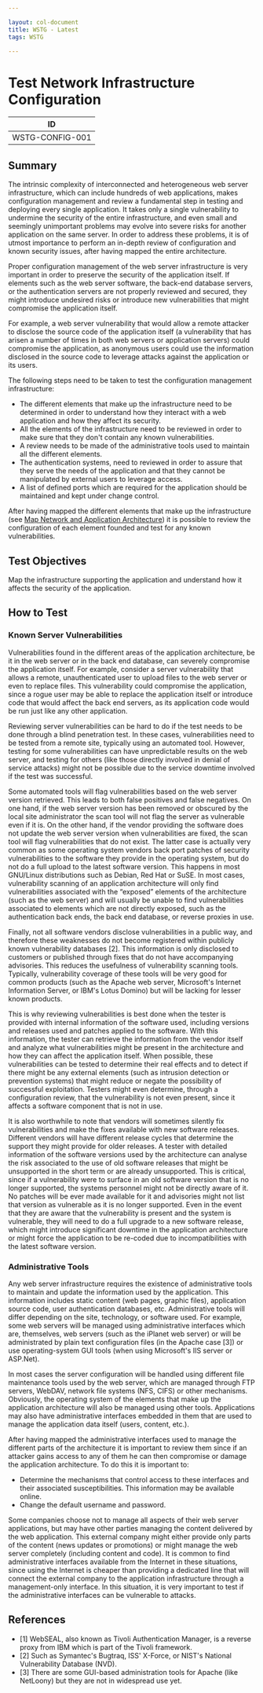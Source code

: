 ```yaml
---

layout: col-document
title: WSTG - Latest
tags: WSTG

---
```

# Test Network Infrastructure Configuration

|ID             |
|---------------|
|WSTG-CONFIG-001|

## Summary

The intrinsic complexity of interconnected and heterogeneous web server infrastructure, which can include hundreds of web applications, makes configuration management and review a fundamental step in testing and deploying every single application. It takes only a single vulnerability to undermine the security of the entire infrastructure, and even small and seemingly unimportant problems may evolve into severe risks for another application on the same server. In order to address these problems, it is of utmost importance to perform an in-depth review of configuration and known security issues, after having mapped the entire architecture.

Proper configuration management of the web server infrastructure is very important in order to preserve the security of the application itself. If elements such as the web server software, the back-end database servers, or the authentication servers are not properly reviewed and secured, they might introduce undesired risks or introduce new vulnerabilities that might compromise the application itself.

For example, a web server vulnerability that would allow a remote attacker to disclose the source code of the application itself (a vulnerability that has arisen a number of times in both web servers or application servers) could compromise the application, as anonymous users could use the information disclosed in the source code to leverage attacks against the application or its users.

The following steps need to be taken to test the configuration management infrastructure:

- The different elements that make up the infrastructure need to be determined in order to understand how they interact with a web application and how they affect its security.
- All the elements of the infrastructure need to be reviewed in order to make sure that they don't contain any known vulnerabilities.
- A review needs to be made of the administrative tools used to maintain all the different elements.
- The authentication systems, need to reviewed in order to assure that they serve the needs of the application and that they cannot be manipulated by external users to leverage access.
- A list of defined ports which are required for the application should be maintained and kept under change control.

After having mapped the different elements that make up the infrastructure (see [Map Network and Application Architecture](../01-Information_Gathering/10-Map_Application_Architecture.md)) it is possible to review the configuration of each element founded and test for any known vulnerabilities.

## Test Objectives

Map the infrastructure supporting the application and understand how it affects the security of the application.

## How to Test

### Known Server Vulnerabilities

Vulnerabilities found in the different areas of the application architecture, be it in the web server or in the back end database, can severely compromise the application itself. For example, consider a server vulnerability that allows a remote, unauthenticated user to upload files to the web server or even to replace files. This vulnerability could compromise the application, since a rogue user may be able to replace the application itself or introduce code that would affect the back end servers, as its application code would be run just like any other application.

Reviewing server vulnerabilities can be hard to do if the test needs to be done through a blind penetration test. In these cases, vulnerabilities need to be tested from a remote site, typically using an automated tool. However, testing for some vulnerabilities can have unpredictable results on the web server, and testing for others (like those directly involved in denial of service attacks) might not be possible due to the service downtime involved if the test was successful.

Some automated tools will flag vulnerabilities based on the web server version retrieved. This leads to both false positives and false negatives. On one hand, if the web server version has been removed or obscured by the local site administrator the scan tool will not flag the server as vulnerable even if it is. On the other hand, if the vendor providing the software does not update the web server version when vulnerabilities are fixed, the scan tool will flag vulnerabilities that do not exist. The latter case is actually very common as some operating system vendors back port patches of security vulnerabilities to the software they provide in the operating system, but do not do a full upload to the latest software version. This happens in most GNU/Linux distributions such as Debian, Red Hat or SuSE. In most cases, vulnerability scanning of an application architecture will only find vulnerabilities associated with the “exposed” elements of the architecture (such as the web server) and will usually be unable to find vulnerabilities associated to elements which are not directly exposed, such as the authentication back ends, the back end database, or reverse proxies in use.

Finally, not all software vendors disclose vulnerabilities in a public way, and therefore these weaknesses do not become registered within publicly known vulnerability databases [2]. This information is only disclosed to customers or published through fixes that do not have accompanying advisories. This reduces the usefulness of vulnerability scanning tools. Typically, vulnerability coverage of these tools will be very good for common products (such as the Apache web server, Microsoft's Internet Information Server, or IBM's Lotus Domino) but will be lacking for lesser known products.

This is why reviewing vulnerabilities is best done when the tester is provided with internal information of the software used, including versions and releases used and patches applied to the software. With this information, the tester can retrieve the information from the vendor itself and analyze what vulnerabilities might be present in the architecture and how they can affect the application itself. When possible, these vulnerabilities can be tested to determine their real effects and to detect if there might be any external elements (such as intrusion detection or prevention systems) that might reduce or negate the possibility of successful exploitation. Testers might even determine, through a configuration review, that the vulnerability is not even present, since it affects a software component that is not in use.

It is also worthwhile to note that vendors will sometimes silently fix vulnerabilities and make the fixes available with new software releases. Different vendors will have different release cycles that determine the support they might provide for older releases. A tester with detailed information of the software versions used by the architecture can analyse the risk associated to the use of old software releases that might be unsupported in the short term or are already unsupported. This is critical, since if a vulnerability were to surface in an old software version that is no longer supported, the systems personnel might not be directly aware of it. No patches will be ever made available for it and advisories might not list that version as vulnerable as it is no longer supported. Even in the event that they are aware that the vulnerability is present and the system is vulnerable, they will need to do a full upgrade to a new software release, which might introduce significant downtime in the application architecture or might force the application to be re-coded due to incompatibilities with the latest software version.

### Administrative Tools

Any web server infrastructure requires the existence of administrative tools to maintain and update the information used by the application. This information includes static content (web pages, graphic files), application source code, user authentication databases, etc. Administrative tools will differ depending on the site, technology, or software used. For example, some web servers will be managed using administrative interfaces which are, themselves, web servers (such as the iPlanet web server) or will be administrated by plain text configuration files (in the Apache case [3]) or use operating-system GUI tools (when using Microsoft's IIS server or ASP.Net).

In most cases the server configuration will be handled using different file maintenance tools used by the web server, which are managed through FTP servers, WebDAV, network file systems (NFS, CIFS) or other mechanisms. Obviously, the operating system of the elements that make up the application architecture will also be managed using other tools. Applications may also have administrative interfaces embedded in them that are used to manage the application data itself (users, content, etc.).

After having mapped the administrative interfaces used to manage the different parts of the architecture it is important to review them since if an attacker gains access to any of them he can then compromise or damage the application architecture. To do this it is important to:

- Determine the mechanisms that control access to these interfaces and their associated susceptibilities. This information may be available online.
- Change the default username and password.

Some companies choose not to manage all aspects of their web server applications, but may have other parties managing the content delivered by the web application. This external company might either provide only parts of the content (news updates or promotions) or might manage the web server completely (including content and code). It is common to find administrative interfaces available from the Internet in these situations, since using the Internet is cheaper than providing a dedicated line that will connect the external company to the application infrastructure through a management-only interface. In this situation, it is very important to test if the administrative interfaces can be vulnerable to attacks.

## References

- [1] WebSEAL, also known as Tivoli Authentication Manager, is a reverse proxy from IBM which is part of the Tivoli framework.
- [2] Such as Symantec's Bugtraq, ISS' X-Force, or NIST's National Vulnerability Database (NVD).
- [3] There are some GUI-based administration tools for Apache (like NetLoony) but they are not in widespread use yet.

